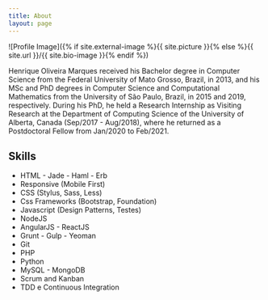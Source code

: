 ```yaml
---
title: About
layout: page
---
```

![Profile Image]({% if site.external-image %}{{ site.picture }}{% else %}{{ site.url }}/{{ site.bio-image }}{% endif %})

<p>Henrique Oliveira Marques received his Bachelor degree in Computer Science from the Federal University of Mato Grosso, Brazil, in 2013, and his MSc and PhD degrees in Computer Science and Computational Mathematics from the University of São Paulo, Brazil, in 2015 and 2019, respectively. During his PhD, he held a Research Internship as Visiting Research at the Department of Computing Science of the University of Alberta, Canada (Sep/2017 - Aug/2018), where he returned as a Postdoctoral Fellow from Jan/2020 to Feb/2021.</p>

<h2>Skills</h2>

<ul class="skill-list">
	<li>HTML - Jade - Haml - Erb</li>
	<li>Responsive (Mobile First)</li>
	<li>CSS (Stylus, Sass, Less)</li>
	<li>Css Frameworks (Bootstrap, Foundation)</li>
	<li>Javascript (Design Patterns, Testes)</li>
	<li>NodeJS</li>
	<li>AngularJS - ReactJS</li>
	<li>Grunt - Gulp - Yeoman</li>
	<li>Git</li>
	<li>PHP</li>
	<li>Python</li>
	<li>MySQL - MongoDB</li>
	<li>Scrum and Kanban</li>
	<li>TDD e Continuous Integration</li>
</ul>
